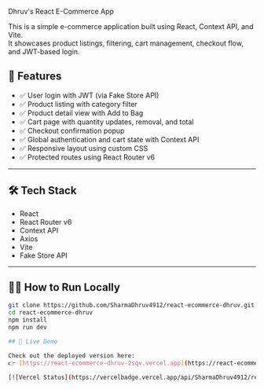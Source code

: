  Dhruv's React E-Commerce App

This is a simple e-commerce application built using React, Context API, and Vite.  
It showcases product listings, filtering, cart management, checkout flow, and JWT-based login.





## 🚀 Features

- ✅ User login with JWT (via Fake Store API)
- ✅ Product listing with category filter
- ✅ Product detail view with Add to Bag
- ✅ Cart page with quantity updates, removal, and total
- ✅ Checkout confirmation popup
- ✅ Global authentication and cart state with Context API
- ✅ Responsive layout using custom CSS
- ✅ Protected routes using React Router v6

---

## 🛠️ Tech Stack

- React
- React Router v6
- Context API
- Axios
- Vite
- Fake Store API

---

## 🧑‍💻 How to Run Locally

```bash
git clone https://github.com/SharmaDhruv4912/react-ecommerce-dhruv.git
cd react-ecommerce-dhruv
npm install
npm run dev

## 🚀 Live Demo

Check out the deployed version here:  
👉 [https://react-ecommerce-dhruv-2sqv.vercel.app](https://react-ecommerce-dhruv-2sqv.vercel.app)

[![Vercel Status](https://vercelbadge.vercel.app/api/SharmaDhruv4912/react-ecommerce-dhruv)](https://react-ecommerce-dhruv-2sqv.vercel.app)




